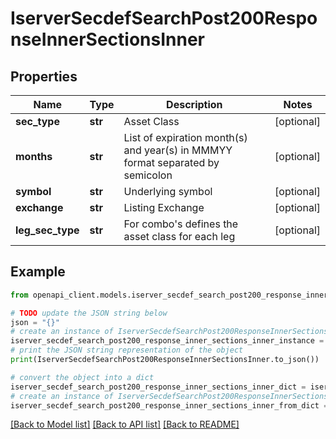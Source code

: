 # IserverSecdefSearchPost200ResponseInnerSectionsInner


## Properties

Name | Type | Description | Notes
------------ | ------------- | ------------- | -------------
**sec_type** | **str** | Asset Class | [optional] 
**months** | **str** | List of expiration month(s) and year(s) in MMMYY format separated by semicolon | [optional] 
**symbol** | **str** | Underlying symbol | [optional] 
**exchange** | **str** | Listing Exchange | [optional] 
**leg_sec_type** | **str** | For combo&#39;s defines the asset class for each leg | [optional] 

## Example

```python
from openapi_client.models.iserver_secdef_search_post200_response_inner_sections_inner import IserverSecdefSearchPost200ResponseInnerSectionsInner

# TODO update the JSON string below
json = "{}"
# create an instance of IserverSecdefSearchPost200ResponseInnerSectionsInner from a JSON string
iserver_secdef_search_post200_response_inner_sections_inner_instance = IserverSecdefSearchPost200ResponseInnerSectionsInner.from_json(json)
# print the JSON string representation of the object
print(IserverSecdefSearchPost200ResponseInnerSectionsInner.to_json())

# convert the object into a dict
iserver_secdef_search_post200_response_inner_sections_inner_dict = iserver_secdef_search_post200_response_inner_sections_inner_instance.to_dict()
# create an instance of IserverSecdefSearchPost200ResponseInnerSectionsInner from a dict
iserver_secdef_search_post200_response_inner_sections_inner_from_dict = IserverSecdefSearchPost200ResponseInnerSectionsInner.from_dict(iserver_secdef_search_post200_response_inner_sections_inner_dict)
```
[[Back to Model list]](../README.md#documentation-for-models) [[Back to API list]](../README.md#documentation-for-api-endpoints) [[Back to README]](../README.md)


